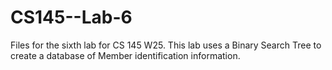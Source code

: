 # CS145--Lab-6
Files for the sixth lab for CS 145 W25. This lab uses a Binary Search Tree to create a database of Member identification information.
